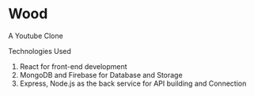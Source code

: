 # Wood
A Youtube Clone

Technologies Used
1. React for front-end development
2. MongoDB and Firebase for Database and Storage
3. Express, Node.js as the back service for API building and Connection
